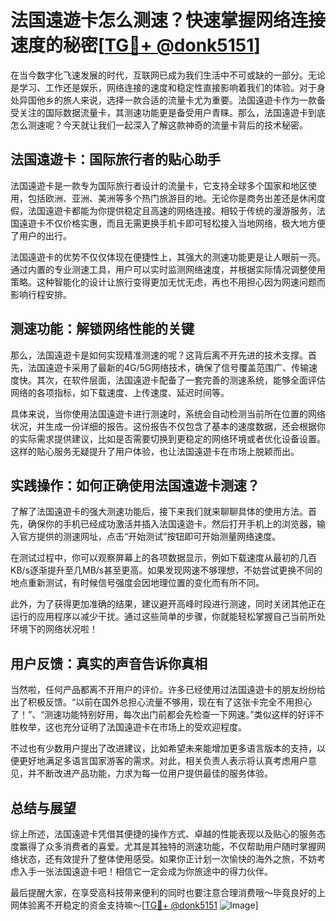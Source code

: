 # 法国遠遊卡怎么测速？快速掌握网络连接速度的秘密[[TG💪+ @donk5151](https://t.me/s/donk5151)]

在当今数字化飞速发展的时代，互联网已成为我们生活中不可或缺的一部分。无论是学习、工作还是娱乐，网络连接的速度和稳定性直接影响着我们的体验。对于身处异国他乡的旅人来说，选择一款合适的流量卡尤为重要。法国遠遊卡作为一款备受关注的国际数据流量卡，其测速功能更是备受用户青睐。那么，法国遠遊卡到底怎么测速呢？今天就让我们一起深入了解这款神奇的流量卡背后的技术秘密。

## 法国遠遊卡：国际旅行者的贴心助手

法国遠遊卡是一款专为国际旅行者设计的流量卡，它支持全球多个国家和地区使用，包括欧洲、亚洲、美洲等多个热门旅游目的地。无论你是商务出差还是休闲度假，法国遠遊卡都能为你提供稳定且高速的网络连接。相较于传统的漫游服务，法国遠遊卡不仅价格实惠，而且无需更换手机卡即可轻松接入当地网络，极大地方便了用户的出行。

法国遠遊卡的优势不仅仅体现在便捷性上，其强大的测速功能更是让人眼前一亮。通过内置的专业测速工具，用户可以实时监测网络速度，并根据实际情况调整使用策略。这种智能化的设计让旅行变得更加无忧无虑，再也不用担心因为网速问题而影响行程安排。

## 测速功能：解锁网络性能的关键

那么，法国遠遊卡是如何实现精准测速的呢？这背后离不开先进的技术支撑。首先，法国遠遊卡采用了最新的4G/5G网络技术，确保了信号覆盖范围广、传输速度快。其次，在软件层面，法国遠遊卡配备了一套完善的测速系统，能够全面评估网络的各项指标，如下载速度、上传速度、延迟时间等。

具体来说，当你使用法国遠遊卡进行测速时，系统会自动检测当前所在位置的网络状况，并生成一份详细的报告。这份报告不仅包含了基本的速度数据，还会根据你的实际需求提供建议，比如是否需要切换到更稳定的网络环境或者优化设备设置。这样的贴心服务无疑提升了用户体验，也让法国遠遊卡在市场上脱颖而出。

## 实践操作：如何正确使用法国遠遊卡测速？

了解了法国遠遊卡的强大测速功能后，接下来我们就来聊聊具体的使用方法。首先，确保你的手机已经成功激活并插入法国遠遊卡。然后打开手机上的浏览器，输入官方提供的测速网址，点击“开始测试”按钮即可开始测量网络速度。

在测试过程中，你可以观察屏幕上的各项数据显示，例如下载速度从最初的几百KB/s逐渐提升至几MB/s甚至更高。如果发现网速不够理想，不妨尝试更换不同的地点重新测试，有时候信号强度会因地理位置的变化而有所不同。

此外，为了获得更加准确的结果，建议避开高峰时段进行测速，同时关闭其他正在运行的应用程序以减少干扰。通过这些简单的步骤，你就能轻松掌握自己当前所处环境下的网络状况啦！

## 用户反馈：真实的声音告诉你真相

当然啦，任何产品都离不开用户的评价。许多已经使用过法国遠遊卡的朋友纷纷给出了积极反馈。“以前在国外总担心流量不够用，现在有了这张卡完全不用担心了！”、“测速功能特别好用，每次出门前都会先检查一下网速。”类似这样的好评不胜枚举，这也充分证明了法国遠遊卡在市场上的受欢迎程度。

不过也有少数用户提出了改进建议，比如希望未来能增加更多语言版本的支持，以便更好地满足多语言国家游客的需求。对此，相关负责人表示将认真考虑用户意见，并不断改进产品功能，力求为每一位用户提供最佳的服务体验。

## 总结与展望

综上所述，法国遠遊卡凭借其便捷的操作方式、卓越的性能表现以及贴心的服务态度赢得了众多消费者的喜爱。尤其是其独特的测速功能，不仅帮助用户随时掌握网络状态，还有效提升了整体使用感受。如果你正计划一次愉快的海外之旅，不妨考虑入手一张法国遠遊卡吧！相信它一定会成为你旅途中的得力伙伴。

最后提醒大家，在享受高科技带来便利的同时也要注意合理消费哦～毕竟良好的上网体验离不开稳定的资金支持嘛～[[TG💪+ @donk5151](https://t.me/s/donk5151) ![Image](https://i.postimg.cc/rwNCRYN7/Snipaste-2025-04-30-17-27-05.png)]